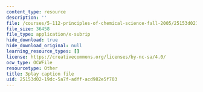 ```yaml
---
content_type: resource
description: ''
file: /courses/5-112-principles-of-chemical-science-fall-2005/25153d0219dc5a7fadffacd982e5f703_lawooSesSfM.vtt
file_size: 36458
file_type: application/x-subrip
hide_download: true
hide_download_original: null
learning_resource_types: []
license: https://creativecommons.org/licenses/by-nc-sa/4.0/
ocw_type: OCWFile
resourcetype: Other
title: 3play caption file
uid: 25153d02-19dc-5a7f-adff-acd982e5f703
---
```

